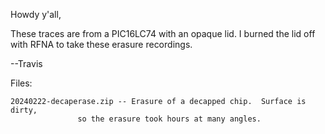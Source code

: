 Howdy y'all,

These traces are from a PIC16LC74 with an opaque lid.  I burned the
lid off with RFNA to take these erasure recordings.

--Travis

Files:

```
20240222-decaperase.zip -- Erasure of a decapped chip.  Surface is dirty,
			   so the erasure took hours at many angles.
```
